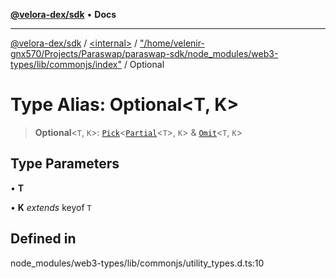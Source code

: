 [**@velora-dex/sdk**](../../../../README.md) • **Docs**

***

[@velora-dex/sdk](../../../../globals.md) / [\<internal\>](../../../README.md) / ["/home/velenir-gnx570/Projects/Paraswap/paraswap-sdk/node\_modules/web3-types/lib/commonjs/index"](../README.md) / Optional

# Type Alias: Optional\<T, K\>

> **Optional**\<`T`, `K`\>: [`Pick`](../../../type-aliases/Pick.md)\<[`Partial`](../../../type-aliases/Partial.md)\<`T`\>, `K`\> & [`Omit`](../../../type-aliases/Omit.md)\<`T`, `K`\>

## Type Parameters

• **T**

• **K** *extends* keyof `T`

## Defined in

node\_modules/web3-types/lib/commonjs/utility\_types.d.ts:10
